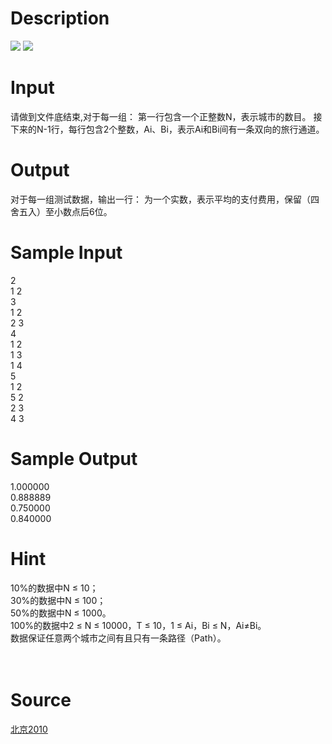 
# Description

<div class="content"><img border="0" src="/source/bzoj/1989/img/aHR0cHM6Ly9seWRzeS5jb20vSnVkZ2VPbmxpbmUvaW1hZ2VzLzE5ODlfMS5qcGc=.jpg"/> 
<img border="0" src="/source/bzoj/1989/img/aHR0cHM6Ly9seWRzeS5jb20vSnVkZ2VPbmxpbmUvaW1hZ2VzLzE5ODlfMi5qcGc=.jpg"/> 

</div>

# Input

<div class="content">请做到文件底结束,对于每一组：
第一行包含一个正整数N，表示城市的数目。
接下来的N-1行，每行包含2个整数，Ai、Bi，表示Ai和Bi间有一条双向的旅行通道。
</div>

# Output

<div class="content">对于每一组测试数据，输出一行：
为一个实数，表示平均的支付费用，保留（四舍五入）至小数点后6位。
</div>

# Sample Input

<div class="content"><span class="sampledata">2<br/>
1 2<br/>
3<br/>
1 2<br/>
2 3<br/>
4<br/>
1 2<br/>
1 3<br/>
1 4<br/>
5<br/>
1 2<br/>
5 2<br/>
2 3<br/>
4 3<br/>
</span></div>

# Sample Output

<div class="content"><span class="sampledata">1.000000<br/>
0.888889<br/>
0.750000<br/>
0.840000<br/>
</span></div>

# Hint

<div class="content"><p>10%的数据中N ≤ 10；<br/>
30%的数据中N ≤ 100；<br/>
50%的数据中N ≤ 1000。<br/>
100%的数据中2 ≤ N ≤ 10000，T ≤ 10，1 ≤ Ai，Bi ≤ N，Ai≠Bi。<br/>
数据保证任意两个城市之间有且只有一条路径（Path）。<br/>
<br/>
<br/>
</p></div>

# Source

<div class="content"><p><a href="problemset.php?search=北京2010">北京2010</a></p></div>

